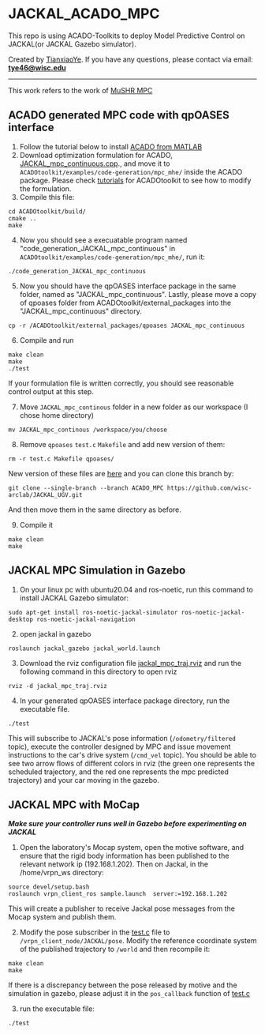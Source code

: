 # JACKAL_ACADO_MPC 
This repo is using ACADO-Toolkits to deploy Model Predictive Control on JACKAL(or JACKAL Gazebo simulator).

Created by [TianxiaoYe](https://github.com/fuwafuwaboom). If you have any questions, please contact via email: **tye46@wisc.edu**
***
This work refers to the work of [MuSHR MPC](https://github.com/wisc-arclab/arclab_vehicles/tree/ACADO-MPC?tab=readme-ov-file)
## ACADO generated MPC code with qpOASES interface
1. Follow the tutorial below to install [ACADO from MATLAB](https://acado.github.io/matlab_overview.html)
2. Download optimization formulation for ACADO, [JACKAL_mpc_continuous.cpp](https://github.com/wisc-arclab/JACKAL_UGV/blob/ACADO_MPC/JACKAL_mpc_continuous.cpp)., and move it to `ACADOtoolkit/examples/code-generation/mpc_mhe/` inside the ACADO package. Please check [tutorials](https://acado.github.io/matlab_overview.html) for ACADOtoolkit to see how to modify the formulation.
3. Compile this file:
```
cd ACADOtoolkit/build/
cmake ..
make
```
4. Now you should see a execuatable program named "code_generation_JACKAL_mpc_continuous" in `ACADOtoolkit/examples/code-generation/mpc_mhe/`, run it:
```
./code_generation_JACKAL_mpc_continuous
```
5. Now you should have the qpOASES interface package in the same folder, named as "JACKAL_mpc_continuous". Lastly, please move a copy of qpoases folder from ACADOtoolkit/external_packages into the "JACKAL_mpc_continuous" directory.
```
cp -r /ACADOtoolkit/external_packages/qpoases JACKAL_mpc_continuous
```
6. Compile and run
```
make clean
make
./test
```
If your formulation file is written correctly, you should see reasonable control output at this step.

7. Move `JACKAL_mpc_continous` folder in a new folder as our workspace (I chose home directory)
```
mv JACKAL_mpc_continous /workspace/you/choose
```
8. Remove `qpoases` `test.c` `Makefile` and add new version of them:
```
rm -r test.c Makefile qpoases/
```
New version of these files are [here](https://github.com/wisc-arclab/JACKAL_UGV/tree/ACADO_MPC/replacement_files)  and you can clone this branch by:
```
git clone --single-branch --branch ACADO_MPC https://github.com/wisc-arclab/JACKAL_UGV.git
```
And then move them in the same directory as before.

9. Compile it
```
make clean
make
```
## JACKAL MPC Simulation in Gazebo

1. On your linux pc with ubuntu20.04 and ros-noetic, run this command to install JACKAL Gazebo simulator: 
```
sudo apt-get install ros-noetic-jackal-simulator ros-noetic-jackal-desktop ros-noetic-jackal-navigation
```
2. open jackal in gazebo
```
roslaunch jackal_gazebo jackal_world.launch
```
3. Download the rviz configuration file [jackal_mpc_traj.rviz](https://github.com/wisc-arclab/JACKAL_UGV/blob/ACADO_MPC/jackal_mpc_traj.rviz) and run the following command in this directory to open rviz
```
rviz -d jackal_mpc_traj.rviz
```

4. In your generated qpOASES interface package directory, run the executable file. 
```
./test
```
This will subscribe to JACKAL's pose information (`/odometry/filtered` topic), execute the controller designed by MPC and issue movement instructions to the car's drive system (`/cmd_vel` topic). You should be able to see two arrow flows of different colors in rviz (the green one represents the scheduled trajectory, and the red one represents the mpc predicted trajectory) and your car moving in the gazebo.

## JACKAL MPC with MoCap

_**Make sure your controller runs well in Gazebo before experimenting on JACKAL**_

1. Open the laboratory's Mocap system, open the motive software, and ensure that the rigid body information has been published to the relevant network ip (192.168.1.202). Then on Jackal, in the /home/vrpn_ws directory:
```
source devel/setup.bash
roslaunch vrpn_client_ros sample.launch  server:=192.168.1.202
```
This will create a publisher to receive Jackal pose messages from the Mocap system and publish them.

2. Modify the pose subscriber in the [test.c](https://github.com/wisc-arclab/JACKAL_UGV/blob/ACADO_MPC/replacement_files/test.c) file to `/vrpn_client_node/JACKAL/pose`. Modify the reference coordinate system of the published trajectory to `/world` and then recompile it:
```
make clean
make
```

If there is a discrepancy between the pose released by motive and the simulation in gazebo, please adjust it in the `pos_callback` function of [test.c](https://github.com/wisc-arclab/JACKAL_UGV/blob/ACADO_MPC/replacement_files/test.c)

3. run the executable file:
```
./test
```
